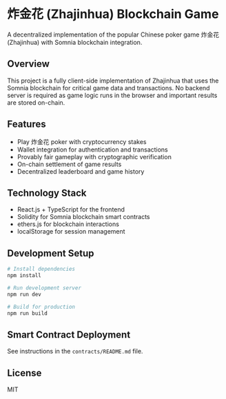 # 炸金花 (Zhajinhua) Blockchain Game

A decentralized implementation of the popular Chinese poker game 炸金花 (Zhajinhua) with Somnia blockchain integration.

## Overview

This project is a fully client-side implementation of Zhajinhua that uses the Somnia blockchain for critical game data and transactions. No backend server is required as game logic runs in the browser and important results are stored on-chain.

## Features

- Play 炸金花 poker with cryptocurrency stakes
- Wallet integration for authentication and transactions
- Provably fair gameplay with cryptographic verification
- On-chain settlement of game results
- Decentralized leaderboard and game history

## Technology Stack

- React.js + TypeScript for the frontend
- Solidity for Somnia blockchain smart contracts
- ethers.js for blockchain interactions
- localStorage for session management

## Development Setup

```bash
# Install dependencies
npm install

# Run development server
npm run dev

# Build for production
npm run build
```

## Smart Contract Deployment

See instructions in the `contracts/README.md` file.

## License

MIT
